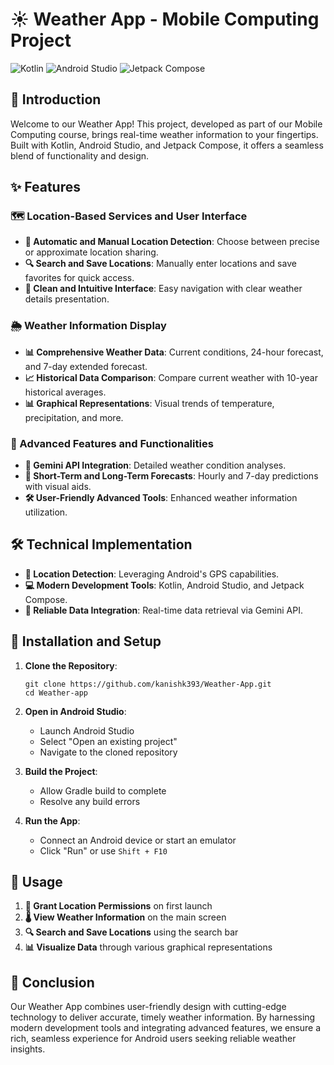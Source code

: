 # ☀️ Weather App - Mobile Computing Project

![Kotlin](https://img.shields.io/badge/Kotlin-0095D5?&style=for-the-badge&logo=kotlin&logoColor=white)
![Android Studio](https://img.shields.io/badge/Android_Studio-3DDC84?style=for-the-badge&logo=android-studio&logoColor=white)
![Jetpack Compose](https://img.shields.io/badge/Jetpack_Compose-4285F4?style=for-the-badge&logo=jetpack-compose&logoColor=white)

## 📱 Introduction

Welcome to our Weather App! This project, developed as part of our Mobile Computing course, brings real-time weather information to your fingertips. Built with Kotlin, Android Studio, and Jetpack Compose, it offers a seamless blend of functionality and design.

## ✨ Features

### 🗺️ Location-Based Services and User Interface

- **🔄 Automatic and Manual Location Detection**: Choose between precise or approximate location sharing.
- **🔍 Search and Save Locations**: Manually enter locations and save favorites for quick access.
- **🎨 Clean and Intuitive Interface**: Easy navigation with clear weather details presentation.

### 🌦️ Weather Information Display

- **📊 Comprehensive Weather Data**: Current conditions, 24-hour forecast, and 7-day extended forecast.
- **📈 Historical Data Comparison**: Compare current weather with 10-year historical averages.
- **📊 Graphical Representations**: Visual trends of temperature, precipitation, and more.

### 🚀 Advanced Features and Functionalities

- **🤖 Gemini API Integration**: Detailed weather condition analyses.
- **🔮 Short-Term and Long-Term Forecasts**: Hourly and 7-day predictions with visual aids.
- **🛠️ User-Friendly Advanced Tools**: Enhanced weather information utilization.

## 🛠️ Technical Implementation

- **📍 Location Detection**: Leveraging Android's GPS capabilities.
- **💻 Modern Development Tools**: Kotlin, Android Studio, and Jetpack Compose.
- **🔗 Reliable Data Integration**: Real-time data retrieval via Gemini API.

## 🚀 Installation and Setup

1. **Clone the Repository**:
   ```
   git clone https://github.com/kanishk393/Weather-App.git
   cd Weather-app
   ```

2. **Open in Android Studio**:
   - Launch Android Studio
   - Select "Open an existing project"
   - Navigate to the cloned repository

3. **Build the Project**:
   - Allow Gradle build to complete
   - Resolve any build errors

4. **Run the App**:
   - Connect an Android device or start an emulator
   - Click "Run" or use `Shift + F10`

## 📱 Usage

1. **📍 Grant Location Permissions** on first launch
2. **🌡️ View Weather Information** on the main screen
3. **🔍 Search and Save Locations** using the search bar
4. **📊 Visualize Data** through various graphical representations

## 🌟 Conclusion

Our Weather App combines user-friendly design with cutting-edge technology to deliver accurate, timely weather information. By harnessing modern development tools and integrating advanced features, we ensure a rich, seamless experience for Android users seeking reliable weather insights.

